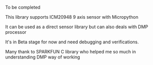 To be completed

This library supports ICM20948 9 axis sensor with Micropython

It can be used as a direct sensor library but can also deals with DMP processor

It's in Beta stage for now and need debugging and verifications.

Many thank to SPARKFUN C library who helped me so much in understanding DMP way of working
